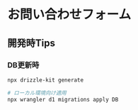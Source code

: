 # お問い合わせフォーム

## 開発時Tips

### DB更新時

```bash
npx drizzle-kit generate

# ローカル環境向け適用
npx wrangler d1 migrations apply DB
```
